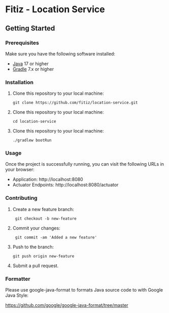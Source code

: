 # Fitiz - Location Service

## Getting Started

### Prerequisites

Make sure you have the following software installed:

- [Java](https://www.oracle.com/java/) 17 or higher
- [Gradle](https://gradle.org/) 7.x or higher

### Installation

1. Clone this repository to your local machine:

   ```shell
   git clone https://github.com/fitiz/location-service.git

2. Clone this repository to your local machine:

   ```shell   
   cd location-service

3. Clone this repository to your local machine:

   ```shell
   ./gradlew bootRun

### Usage

Once the project is successfully running, you can visit the following URLs in your browser:

- Application: http://localhost:8080
- Actuator Endpoints: http://localhost:8080/actuator

### Contributing

1. Create a new feature branch:

   ```shell
    git checkout -b new-feature

2. Commit your changes:
   ```shell
    git commit -am 'Added a new feature'

3. Push to the branch:
   ```shell
   git push origin new-feature

4. Submit a pull request.

### Formatter

Please use google-java-format to formats Java source code to with Google Java Style:

https://github.com/google/google-java-format/tree/master